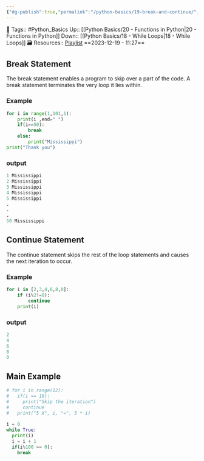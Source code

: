 ```yaml
---
{"dg-publish":true,"permalink":"/python-basics/19-break-and-continue/","dgPassFrontmatter":true,"noteIcon":"3","created":"2023-12-19T11:27:18.786+05:30","updated":"2023-12-23T13:37:49.343+05:30"}
---
```


🧶 Tags:: #Python_Basics 
Up:: [[Python Basics/20 - Functions in Python\|20 - Functions in Python]]
Down:: [[Python Basics/18 - While Loops\|18 - While Loops]]
🗃 Resources:: [Playlist](https://www.youtube.com/playlist?list=PLu0W_9lII9agwh1XjRt242xIpHhPT2llg)
==2023-12-19 - 11:27==

## Break Statement
The break statement enables a program to skip over a part of the code. A break statement terminates the very loop it lies within.
### Example
```python
for i in range(1,101,1):
	print(i ,end=" ")
	if(i==50):
		break
	else:
		print("Mississippi")
print("Thank you")
```
### output
```python
1 Mississippi
2 Mississippi
3 Mississippi
4 Mississippi
5 Mississippi
.
.
.
50 Mississippi
```

## Continue Statement
The continue statement skips the rest of the loop statements and causes the next iteration to occur.

### Example
```python
for i in [2,3,4,6,8,0]:
	if (i%2!=0):
		continue
	print(i)
```
### output
```python
2
4
6
8
0
```

## Main Example
```python
# for i in range(12):
#   if(i == 10):
#     print("Skip the iteration")
#     continue
#   print("5 X", i, "=", 5 * i)
  
i = 0
while True:
  print(i)
  i = i + 1
  if(i%100 == 0):
    break

```